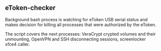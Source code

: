 ## eToken-checker

Background bash process is watching for eToken USB serial status and makes decision for killing all processes that were authorized by the eToken. 

The script covers the next processes: VeraCrypt crypted volumes and their unmounting, OpenVPN and SSH disconnecting sessions, screenlocker xfce4 caller.
